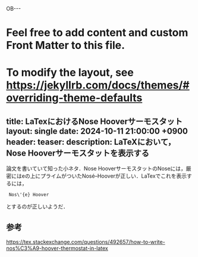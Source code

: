 OB---
# Feel free to add content and custom Front Matter to this file.
# To modify the layout, see https://jekyllrb.com/docs/themes/#overriding-theme-defaults
title: LaTexにおけるNose Hooverサーモスタット
layout: single
date:   2024-10-11 21:00:00 +0900
header:
  teaser: 
description: LaTeXにおいて，Nose Hooverサーモスタットを表示する
---

論文を書いていて知った小ネタ．Nose HooverサーモスタットのNoseには，厳密にはeの上にプライムがついたNosé–Hooverが正しい．LaTexでこれを表示するには，

```
 Nos\'{e} Hoover
```

とするのが正しいようだ．


## 参考

https://tex.stackexchange.com/questions/492657/how-to-write-nos%C3%A9-hoover-thermostat-in-latex


